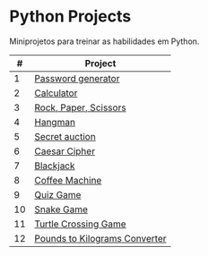 # Python Projects

Miniprojetos para treinar as habilidades em Python.

| #  | Project |
| -- | ------- |
| 1  | [Password generator](https://github.com/vhsenna/python-projects/tree/main/password_generator) |
| 2  | [Calculator](https://github.com/vhsenna/python-projects/tree/main/calculator) |
| 3  | [Rock, Paper, Scissors](https://github.com/vhsenna/python-projects/tree/main/rock_paper_scissors) |
| 4  | [Hangman](https://github.com/vhsenna/python-projects/tree/main/hangman) |
| 5  | [Secret auction](https://github.com/vhsenna/python-projects/tree/main/secret_auction) |
| 6  | [Caesar Cipher](https://github.com/vhsenna/python-projects/tree/main/caesar_cipher) |
| 7  | [Blackjack](https://github.com/vhsenna/python-projects/tree/main/blackjack) |
| 8  | [Coffee Machine](https://github.com/vhsenna/python-projects/tree/main/coffee_machine) |
| 9  | [Quiz Game](https://github.com/vhsenna/python-projects/tree/main/quiz) |
| 10 | [Snake Game](https://github.com/vhsenna/python-projects/tree/main/snake_game) |
| 11 | [Turtle Crossing Game](https://github.com/vhsenna/python-projects/tree/main/turtle_crossing_game) |
| 12 | [Pounds to Kilograms Converter](https://github.com/vhsenna/python-projects/tree/main/lb_to_kg) |
